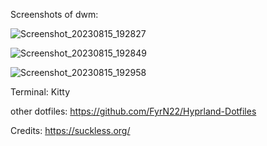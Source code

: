 Screenshots of dwm:

![Screenshot_20230815_192827](https://github.com/FyrN22/suckless/assets/118836819/202b440d-1f8c-452b-abef-0993fc893786)


![Screenshot_20230815_192849](https://github.com/FyrN22/suckless/assets/118836819/acad41a1-ad9f-4291-aba2-a5433ca18686)


![Screenshot_20230815_192958](https://github.com/FyrN22/suckless/assets/118836819/05fdb519-cb48-4cbf-88e7-2d32192cf3aa)


Terminal: Kitty

other dotfiles: https://github.com/FyrN22/Hyprland-Dotfiles

Credits: https://suckless.org/

